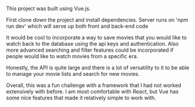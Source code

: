 This project was built using Vue.js.

First clone down the project and install dependencies.
Server runs on 'npm run dev' which will serve up both front and back-end code

It would be cool to incorporate a way to save movies that you would like to watch back to the database using the api keys and authentication. Also more advanced searching and filter features could be incorporated if people would like to watch movies from a specific era.

Honestly, the API is quite large and there is a lot of versatility to it to be able to manage your movie lists and search for new movies.

Overall, this was a fun challenge with a framework that I had not worked extensively with before. I am most comfortable with React, but Vue has some nice features that made it relatively simple to work with. 

